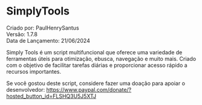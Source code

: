 # SimplyTools

Criado por: PaulHenrySantus  
Versão: 1.7.8  
Data de Lançamento: 21/06/2024  


Simply Tools é um script multifuncional que oferece
uma variedade de ferramentas úteis para otimização,
ebusca, navegação e muito mais. Criado com o objetivo
de facilitar tarefas diárias e proporcionar acesso
rápido a recursos importantes.

Se você gostou deste script, considere fazer uma doação
para apoiar o desenvolvedor:
https://www.paypal.com/donate/?hosted_button_id=FLSHQ3U5J5XTJ
